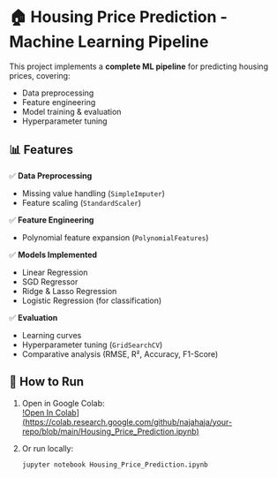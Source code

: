 # 🏠 Housing Price Prediction - Machine Learning Pipeline

This project implements a **complete ML pipeline** for predicting housing prices, covering:
- Data preprocessing
- Feature engineering
- Model training & evaluation
- Hyperparameter tuning

## 📊 Features
✅ **Data Preprocessing**  
   - Missing value handling (`SimpleImputer`)  
   - Feature scaling (`StandardScaler`)  

✅ **Feature Engineering**  
   - Polynomial feature expansion (`PolynomialFeatures`)  

✅ **Models Implemented**  
   - Linear Regression  
   - SGD Regressor  
   - Ridge & Lasso Regression  
   - Logistic Regression (for classification)  

✅ **Evaluation**  
   - Learning curves  
   - Hyperparameter tuning (`GridSearchCV`)  
   - Comparative analysis (RMSE, R², Accuracy, F1-Score)  

## 🚀 How to Run
1. Open in Google Colab:  
   [!Open In Colab](https://colab.research.google.com/assets/colab-badge.svg)][(https://colab.research.google.com/github/najahaja/your-repo/blob/main/Housing_Price_Prediction.ipynb)  ](https://colab.research.google.com/drive/1XGADWlQ0N7ycy92-SGyrngVJOk8ieJWz?usp=sharing)
   

2. Or run locally:  
   ```bash
   jupyter notebook Housing_Price_Prediction.ipynb
